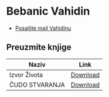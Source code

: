 # Bebanic Vahidin

- [Posaljite mail Vahidinu](mailto:bebanic.vahidin.knjige@gmail.com)

## Preuzmite knjige

Naziv | Link
------------ | -------------
Izvor Života |   [Download](https://bebanicvahidin.github.io/knjige/izvor-zivota.pdf)
ČUDO STVARANJA | [Download](https://bebanicvahidin.github.io/knjige/cudo-stvaranja.pdf)


<!-- ## Google Drive 

[Knjige](https://drive.google.com/drive/folders/10n1pSev3GnRYpJhjO_CM3tkhAPzB5mIy?usp=sharing)

<iframe frameborder="0" height="500px" src="https://drive.google.com/embeddedfolderview?id=10n1pSev3GnRYpJhjO_CM3tkhAPzB5mIy#list" width="100%"></iframe>

<!-- Global site tag (gtag.js) - Google Analytics -->


<!-- Google tag (gtag.js) -->
<script async src="https://www.googletagmanager.com/gtag/js?id=G-EZHQ96VNWD"></script>
<script>
  window.dataLayer = window.dataLayer || [];
  function gtag(){dataLayer.push(arguments);}
  gtag('js', new Date());

  gtag('config', 'G-EZHQ96VNWD');
</script>



